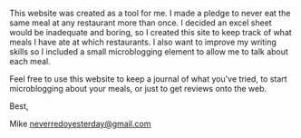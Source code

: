 This website was created as a tool for me.  I made a pledge to never eat the same meal at any restaurant more than once.  I decided an excel sheet would be inadequate and boring, so I created this site to keep track of what meals I have ate at which restaurants.  I also want to improve my writing skills so I included a small microblogging element to allow me to talk about each meal.

Feel free to use this website to keep a journal of what you've tried, to start microblogging about your meals, or just to get reviews onto the web.

Best,

Mike
neverredoyesterday@gmail.com
